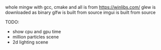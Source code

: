whole mingw with gcc, cmake and all is from https://winlibs.com/
glew is downloaded as binary
glfw is built from source
imgui is built from source

TODO:
 - show cpu and gpu time
 - million particles scene
 - 2d lighting scene 